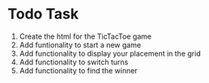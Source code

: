 # Todo Task

1. Create the html for the TicTacToe game
2. Add funtionality to start a new game
3. Add functionality to display your placement in the grid
4. Add functionality to switch turns
5. Add functionality to find the winner